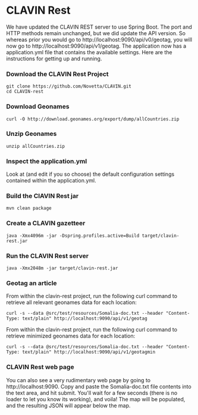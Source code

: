 CLAVIN Rest
===========

We have updated the CLAVIN REST server to use Spring Boot. The port and HTTP methods remain unchanged, but we did update the API version.  So whereas prior you would go to http://localhost:9090/api/v0/geotag, you will now go to http://localhost:9090/api/v1/geotag. The application now has a application.yml file that contains the available settings.  Here are the instructions for getting up and running.  

### Download the CLAVIN Rest Project

    git clone https://github.com/Novetta/CLAVIN.git
    cd CLAVIN-rest
	
### Download Geonames 
  
    curl -O http://download.geonames.org/export/dump/allCountries.zip

### Unzip Geonames 

    unzip allCountries.zip

### Inspect the application.yml

Look at (and edit if you so choose) the default configuration settings contained within the application.yml.

### Build the ClAVIN Rest jar

	mvn clean package

### Create a CLAVIN gazetteer 
    
    java -Xmx4096m -jar -Dspring.profiles.active=Build target/clavin-rest.jar

### Run the CLAVIN Rest server 

    java -Xmx2048m -jar target/clavin-rest.jar 

### Geotag an article  

From within the clavin-rest project, run the following curl command to retrieve all relevant geonames data for each location:

	curl -s --data @src/test/resources/Somalia-doc.txt --header "Content-Type: text/plain" http://localhost:9090/api/v1/geotag

From within the clavin-rest project, run the following curl command to retrieve minimized geonames data for each location:	

	curl -s --data @src/test/resources/Somalia-doc.txt --header "Content-Type: text/plain" http://localhost:9090/api/v1/geotagmin	

###	CLAVIN Rest web page

You can also see a very rudimentary web page by going to http://localhost:9090.  Copy and paste the Somalia-doc.txt file contents into the text area, and hit submit.  You'll wait for a few seconds (there is no loader to let you know its working), and voila! The map will be populated, and the resulting JSON will appear below the map. 
